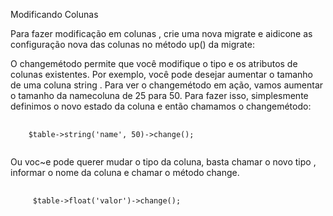 Modificando Colunas

Para fazer modificação em colunas , crie uma nova migrate e aidicone as configuração nova das colunas no método up() da migrate:

O changemétodo permite que você modifique o tipo e os atributos de colunas existentes. Por exemplo, você pode desejar aumentar o tamanho de uma coluna string . Para ver o changemétodo em ação, vamos aumentar o tamanho da namecoluna de 25 para 50. Para fazer isso, simplesmente definimos o novo estado da coluna e então chamamos o changemétodo:

<pre class="language-php">
  <code class="language-php">
    $table->string('name', 50)->change();
  </code>
</pre>

Ou voc~e pode querer mudar o tipo da coluna, basta chamar o novo tipo , informar o nome da coluna e chamar o método change.
<pre class="language-php">
  <code class="language-php">
     $table->float('valor')->change();
  </code>
</pre>


